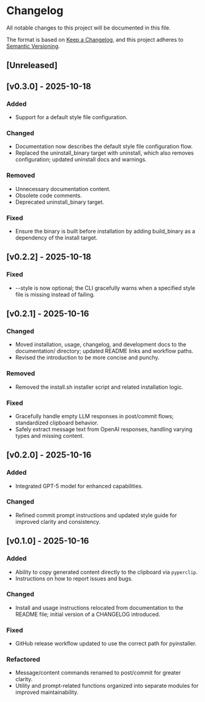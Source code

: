 # Changelog

All notable changes to this project will be documented in this file.

The format is based on [Keep a Changelog](https://keepachangelog.com/en/1.0.0/),
and this project adheres to [Semantic Versioning](https://semver.org/spec/v2.0.0.html).

## [Unreleased]

## [v0.3.0] - 2025-10-18

### Added

- Support for a default style file configuration.

### Changed

- Documentation now describes the default style file configuration flow.
- Replaced the uninstall_binary target with uninstall, which also removes configuration; updated uninstall docs and warnings.

### Removed

- Unnecessary documentation content.
- Obsolete code comments.
- Deprecated uninstall_binary target.

### Fixed

- Ensure the binary is built before installation by adding build_binary as a dependency of the install target.

## [v0.2.2] - 2025-10-18

### Fixed

- --style is now optional; the CLI gracefully warns when a specified style file is missing instead of failing.

## [v0.2.1] - 2025-10-16

### Changed

- Moved installation, usage, changelog, and development docs to the documentation/ directory; updated README links and workflow paths.
- Revised the introduction to be more concise and punchy.

### Removed

- Removed the install.sh installer script and related installation logic.

### Fixed

- Gracefully handle empty LLM responses in post/commit flows; standardized clipboard behavior.
- Safely extract message text from OpenAI responses, handling varying types and missing content.

## [v0.2.0] - 2025-10-16

### Added

- Integrated GPT-5 model for enhanced capabilities.

### Changed

- Refined commit prompt instructions and updated style guide for improved clarity and consistency.

## [v0.1.0] - 2025-10-16

### Added

- Ability to copy generated content directly to the clipboard via `pyperclip`.
- Instructions on how to report issues and bugs.

### Changed

- Install and usage instructions relocated from documentation to the README file; initial version of a CHANGELOG introduced.

### Fixed

- GitHub release workflow updated to use the correct path for pyinstaller.

### Refactored

- Message/content commands renamed to post/commit for greater clarity.
- Utility and prompt-related functions organized into separate modules for improved maintainability.
